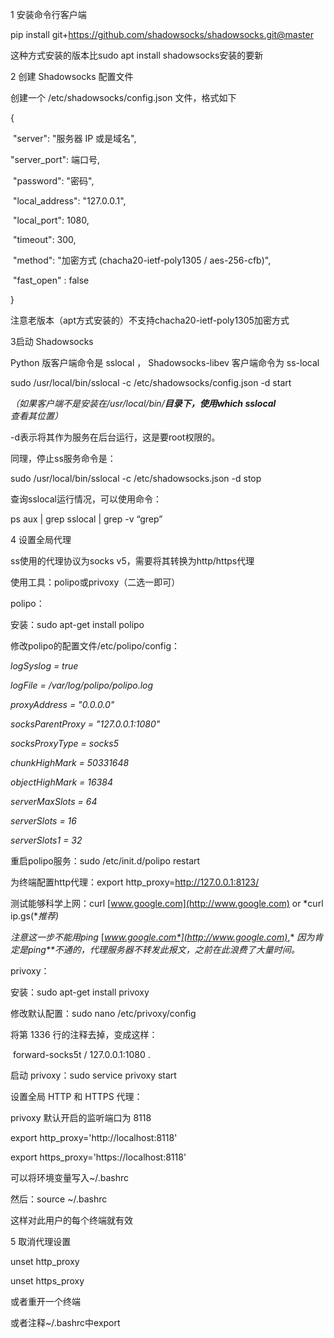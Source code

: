 1 安装命令行客户端

pip install git+https://github.com/shadowsocks/shadowsocks.git@master

这种方式安装的版本比sudo apt install shadowsocks安装的要新

 

2 创建 Shadowsocks 配置文件

创建一个 /etc/shadowsocks/config.json 文件，格式如下

{

​    "server": "服务器 IP 或是域名",

"server_port": 端口号,

​    "password": "密码",

​    "local_address":  "127.0.0.1",

​    "local_port": 1080,

​    "timeout": 300,

​    "method": "加密方式 (chacha20-ietf-poly1305 / aes-256-cfb)",

​    "fast_open" : false

}

注意老版本（apt方式安装的）不支持chacha20-ietf-poly1305加密方式

 

3启动 Shadowsocks

Python 版客户端命令是 sslocal ， Shadowsocks-libev 客户端命令为 ss-local

sudo /usr/local/bin/sslocal -c /etc/shadowsocks/config.json -d start

*（如果客户端不是安装在/usr/local/bin/**目录下，使用which sslocal**查看其位置）*

-d表示将其作为服务在后台运行，这是要root权限的。

同理，停止ss服务命令是：

sudo /usr/local/bin/sslocal -c /etc/shadowsocks.json -d stop

查询sslocal运行情况，可以使用命令：

ps aux | grep sslocal | grep -v “grep”

 

4 设置全局代理

ss使用的代理协议为socks v5，需要将其转换为http/https代理

使用工具：polipo或privoxy（二选一即可）

polipo：

安装：sudo apt-get install polipo

修改polipo的配置文件/etc/polipo/config：

*logSyslog = true*

*logFile = /var/log/polipo/polipo.log*

*proxyAddress = "0.0.0.0"*

*socksParentProxy = "127.0.0.1:1080"*

*socksProxyType = socks5*

*chunkHighMark = 50331648*

*objectHighMark = 16384*

*serverMaxSlots = 64*

*serverSlots = 16*

*serverSlots1 = 32*

重启polipo服务：sudo /etc/init.d/polipo restart

为终端配置http代理：export http_proxy=<http://127.0.0.1:8123/>

测试能够科学上网：curl [www.google.com](http://www.google.com) or *curl ip.gs(**推荐)*

*注意这一步不能用ping* [*www.google.com*](http://www.google.com)*,* *因为肯定是ping**不通的，代理服务器不转发此报文，之前在此浪费了大量时间。*

 

privoxy：

安装：sudo apt-get install privoxy

修改默认配置：sudo nano /etc/privoxy/config

将第 1336 行的注释去掉，变成这样：

​        forward-socks5t   /               127.0.0.1:1080 .

启动 privoxy：sudo service privoxy start

设置全局 HTTP 和 HTTPS 代理：

privoxy 默认开启的监听端口为 8118

export http_proxy='http://localhost:8118'

export https_proxy='https://localhost:8118'

可以将环境变量写入~/.bashrc

然后：source ~/.bashrc

这样对此用户的每个终端就有效

 

 

5 取消代理设置

unset http_proxy

unset https_proxy

或者重开一个终端

或者注释~/.bashrc中export

​                                                  